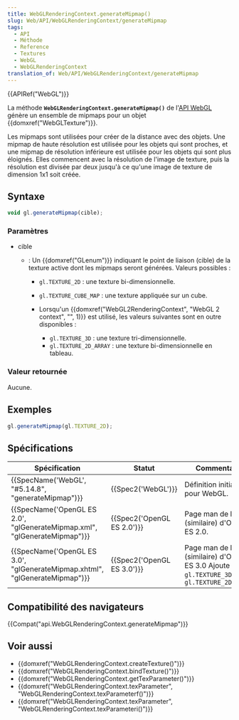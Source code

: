 ```yaml
---
title: WebGLRenderingContext.generateMipmap()
slug: Web/API/WebGLRenderingContext/generateMipmap
tags:
  - API
  - Méthode
  - Reference
  - Textures
  - WebGL
  - WebGLRenderingContext
translation_of: Web/API/WebGLRenderingContext/generateMipmap
---
```

{{APIRef("WebGL")}}

La méthode **`WebGLRenderingContext.generateMipmap()`** de l'[API WebGL](/fr-FR/docs/Web/API/WebGL_API) génère un ensemble de mipmaps pour un objet {{domxref("WebGLTexture")}}.

Les mipmaps sont utilisées pour créer de la distance avec des objets. Une mipmap de haute résolution est utilisée pour les objets qui sont proches, et une mipmap de résolution inférieure est utilisée pour les objets qui sont plus éloignés. Elles commencent avec la résolution de l'image de texture, puis la résolution est divisée par deux jusqu'à ce qu'une image de texture de dimension 1x1 soit créée.

## Syntaxe

```js
void gl.generateMipmap(cible);
```

### Paramètres

- cible

  - : Un {{domxref("GLenum")}} indiquant le point de liaison (cible) de la texture active dont les mipmaps seront générées. Valeurs possibles :

    - `gl.TEXTURE_2D`&nbsp;: une texture bi-dimensionnelle.
    - `gl.TEXTURE_CUBE_MAP`&nbsp;: une texture appliquée sur un cube.
    - Lorsqu'un {{domxref("WebGL2RenderingContext", "WebGL 2 context", "", 1)}} est utilisé, les valeurs suivantes sont en outre disponibles :

      - `gl.TEXTURE_3D`&nbsp;: une texture tri-dimensionnelle.
      - `gl.TEXTURE_2D_ARRAY`&nbsp;: une texture bi-dimensionnelle en tableau.

### Valeur retournée

Aucune.

## Exemples

```js
gl.generateMipmap(gl.TEXTURE_2D);
```

## Spécifications

| Spécification                                                                                        | Statut                               | Commentaire                                                                                     |
| ---------------------------------------------------------------------------------------------------- | ------------------------------------ | ----------------------------------------------------------------------------------------------- |
| {{SpecName('WebGL', "#5.14.8", "generateMipmap")}}                                 | {{Spec2('WebGL')}}             | Définition initiale pour WebGL.                                                                 |
| {{SpecName('OpenGL ES 2.0', "glGenerateMipmap.xml", "glGenerateMipmap")}}     | {{Spec2('OpenGL ES 2.0')}} | Page man de l'API (similaire) d'OpenGL ES 2.0.                                                  |
| {{SpecName('OpenGL ES 3.0', "glGenerateMipmap.xhtml", "glGenerateMipmap")}} | {{Spec2('OpenGL ES 3.0')}} | Page man de l'API (similaire) d'OpenGL ES 3.0 Ajoute : `gl.TEXTURE_3D` et `gl.TEXTURE_2D_ARRAY` |

## Compatibilité des navigateurs

{{Compat("api.WebGLRenderingContext.generateMipmap")}}

## Voir aussi

- {{domxref("WebGLRenderingContext.createTexture()")}}
- {{domxref("WebGLRenderingContext.bindTexture()")}}
- {{domxref("WebGLRenderingContext.getTexParameter()")}}
- {{domxref("WebGLRenderingContext.texParameter", "WebGLRenderingContext.texParameterf()")}}
- {{domxref("WebGLRenderingContext.texParameter", "WebGLRenderingContext.texParameteri()")}}
